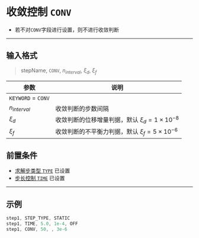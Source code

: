 # 收敛控制 `CONV`

- 若不对`CONV`字段进行设置，则不进行收敛判断

---

## 输入格式

> stepName, `CONV`, $n_{interval}$, $\xi_{d}$, $\xi_{f}$

| 参数               | 说明                                                  |
| ------------------ | ----------------------------------------------------- |
| `KEYWORD` = `CONV` |                                                       |
| $n_{interval}$     | 收敛判断的步数间隔                                    |
| $\xi_{d}$          | 收敛判断的位移增量判据，默认 $\xi_{d}=1\times10^{-8}$ |
| $\xi_{f}$          | 收敛判断的不平衡力判据，默认 $\xi_{f}=5\times10^{-6}$ |

## 前置条件

- [求解步类型 `TYPE`](/STEP/GENERAL/TYPE.md) 已设置
- [步长控制 `TIME`](/STEP/GENERAL/TIME.md) 已设置

---

## 示例

```c
step1, STEP_TYPE, STATIC
step1, TIME, 5.0, 1e-4, OFF 
step1, CONV, 50, , 3e-6
```

